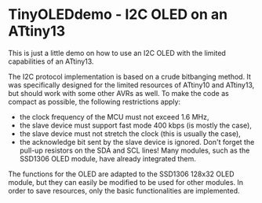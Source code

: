 # TinyOLEDdemo - I2C OLED on an ATtiny13
This is just a little demo on how to use an I2C OLED with the limited capabilities of an ATtiny13.

The I2C protocol implementation is based on a crude bitbanging method. It was specifically designed for the limited resources of ATtiny10 and ATtiny13, but should work with some other AVRs as well. To make the code as compact as possible, the following restrictions apply:
- the clock frequency of the MCU must not exceed 1.6 MHz,
- the slave device must support fast mode 400 kbps (is mostly the case),
- the slave device must not stretch the clock (this is usually the case),
- the acknowledge bit sent by the slave device is ignored.
Don't forget the pull-up resistors on the SDA and SCL lines! Many modules, such as the SSD1306 OLED module, have already integrated them.

The functions for the OLED are adapted to the SSD1306 128x32 OLED module, but they can easily be modified to be used for other modules. In order to save resources, only the basic functionalities are implemented.  

